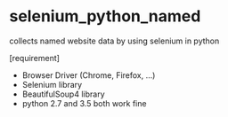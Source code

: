 # selenium_python_named
collects named website data by using selenium in python





[requirement]
- Browser Driver (Chrome, Firefox, ...)
- Selenium library
- BeautifulSoup4 library
- python 2.7 and 3.5 both work fine
